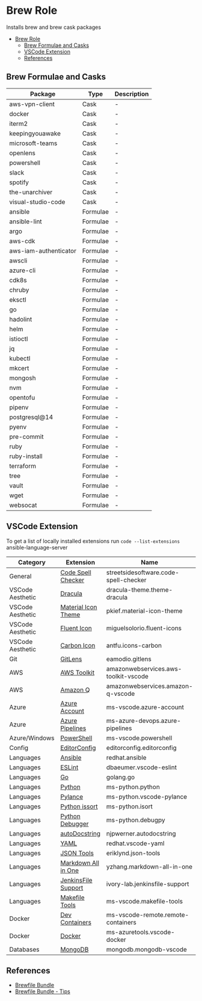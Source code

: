 # Brew Role

Installs brew and brew cask packages

- [Brew Role](#brew-role)
  - [Brew Formulae and Casks](#brew-formulae-and-casks)
  - [VSCode Extension](#vscode-extension)
  - [References](#references)

## Brew Formulae and Casks

| Package               | Type     | Description |
| --------------------- | -------- | ----------- |
| aws-vpn-client        | Cask     | -           |
| docker                | Cask     | -           |
| iterm2                | Cask     | -           |
| keepingyouawake       | Cask     | -           |
| microsoft-teams       | Cask     | -           |
| openlens              | Cask     | -           |
| powershell            | Cask     | -           |
| slack                 | Cask     | -           |
| spotify               | Cask     | -           |
| the-unarchiver        | Cask     | -           |
| visual-studio-code    | Cask     | -           |
| ansible               | Formulae | -           |
| ansible-lint          | Formulae | -           |
| argo                  | Formulae | -           |
| aws-cdk               | Formulae | -           |
| aws-iam-authenticator | Formulae | -           |
| awscli                | Formulae | -           |
| azure-cli             | Formulae | -           |
| cdk8s                 | Formulae | -           |
| chruby                | Formulae | -           |
| eksctl                | Formulae | -           |
| go                    | Formulae | -           |
| hadolint              | Formulae | -           |
| helm                  | Formulae | -           |
| istioctl              | Formulae | -           |
| jq                    | Formulae | -           |
| kubectl               | Formulae | -           |
| mkcert                | Formulae | -           |
| mongosh               | Formulae | -           |
| nvm                   | Formulae | -           |
| opentofu              | Formulae | -           |
| pipenv                | Formulae | -           |
| postgresql@14         | Formulae | -           |
| pyenv                 | Formulae | -           |
| pre-commit            | Formulae | -           |
| ruby                  | Formulae | -           |
| ruby-install          | Formulae | -           |
| terraform             | Formulae | -           |
| tree                  | Formulae | -           |
| vault                 | Formulae | -           |
| wget                  | Formulae | -           |
| websocat              | Formulae | -           |

## VSCode Extension

To get a list of locally installed extensions run `code --list-extensions`  ansible-language-server

| Category         | Extension                                                                                                       | Name                                  |
| ---------------- | --------------------------------------------------------------------------------------------------------------- | ------------------------------------- |
| General          | [Code Spell Checker](https://marketplace.visualstudio.com/items?itemName=streetsidesoftware.code-spell-checker) | streetsidesoftware.code-spell-checker |
| VSCode Aesthetic | [Dracula](https://marketplace.visualstudio.com/items?itemName=dracula-theme.theme-dracula)                      | dracula-theme.theme-dracula           |
| VSCode Aesthetic | [Material Icon Theme](https://marketplace.visualstudio.com/items?itemName=PKief.material-icon-theme)            | pkief.material-icon-theme             |
| VSCode Aesthetic | [Fluent Icon](https://marketplace.visualstudio.com/items?itemName=miguelsolorio.fluent-icons)                   | miguelsolorio.fluent-icons            |
| VSCode Aesthetic | [Carbon Icon](https://marketplace.visualstudio.com/items?itemName=antfu.icons-carbon)                           | antfu.icons-carbon                    |
| Git              | [GitLens](https://marketplace.visualstudio.com/items?itemName=eamodio.gitlens)                                  | eamodio.gitlens                       |
| AWS              | [AWS Toolkit](https://marketplace.visualstudio.com/items?itemName=AmazonWebServices.aws-toolkit-vscode)         | amazonwebservices.aws-toolkit-vscode  |
| AWS              | [Amazon Q](https://marketplace.visualstudio.com/items?itemName=AmazonWebServices.amazon-q-vscode)               | amazonwebservices.amazon-q-vscode     |
| Azure            | [Azure Account](https://marketplace.visualstudio.com/items?itemName=ms-vscode.azure-account)                    | ms-vscode.azure-account               |
| Azure            | [Azure Pipelines](https://marketplace.visualstudio.com/items?itemName=ms-azure-devops.azure-pipelines)          | ms-azure-devops.azure-pipelines       |
| Azure/Windows    | [PowerShell](https://marketplace.visualstudio.com/items?itemName=ms-vscode.PowerShell)                          | ms-vscode.powershell                  |
| Config           | [EditorConfig](https://marketplace.visualstudio.com/items?itemName=EditorConfig.EditorConfig)                   | editorconfig.editorconfig             |
| Languages        | [Ansible](https://marketplace.visualstudio.com/items?itemName=redhat.ansible)                                   | redhat.ansible                        |
| Languages        | [ESLint](https://marketplace.visualstudio.com/items?itemName=dbaeumer.vscode-eslint)                            | dbaeumer.vscode-eslint                |
| Languages        | [Go](https://marketplace.visualstudio.com/items?itemName=golang.Go)                                             | golang.go                             |
| Languages        | [Python](https://marketplace.visualstudio.com/items?itemName=ms-python.python)                                  | ms-python.python                      |
| Languages        | [Pylance](https://marketplace.visualstudio.com/items?itemName=ms-python.vscode-pylance)                         | ms-python.vscode-pylance              |
| Languages        | [Python issort](https://marketplace.visualstudio.com/items?itemName=ms-python.isort)                            | ms-python.isort                       |
| Languages        | [Python Debugger](https://marketplace.visualstudio.com/items?itemName=ms-python.debugpy)                        | ms-python.debugpy                     |
| Languages        | [autoDocstring](https://marketplace.visualstudio.com/items?itemName=njpwerner.autodocstring)                    | njpwerner.autodocstring               |
| Languages        | [YAML](https://marketplace.visualstudio.com/items?itemName=redhat.vscode-yaml)                                  | redhat.vscode-yaml                    |
| Languages        | [JSON Tools](https://marketplace.visualstudio.com/items?itemName=eriklynd.json-tools)                           | eriklynd.json-tools                   |
| Languages        | [Markdown All in One](https://marketplace.visualstudio.com/items?itemName=yzhang.markdown-all-in-one)           | yzhang.markdown-all-in-one            |
| Languages        | [JenkinsFile Support](https://marketplace.visualstudio.com/items?itemName=ivory-lab.jenkinsfile-support)        | ivory-lab.jenkinsfile-support         |
| Languages        | [Makefile Tools](https://marketplace.visualstudio.com/items?itemName=yzhang.markdown-all-in-one)                | ms-vscode.makefile-tools              |
| Docker           | [Dev Containers](https://marketplace.visualstudio.com/items?itemName=ms-vscode-remote.remote-containers)        | ms-vscode-remote.remote-containers    |
| Docker           | [Docker](https://marketplace.visualstudio.com/items?itemName=ms-azuretools.vscode-docker)                       | ms-azuretools.vscode-docker           |
| Databases        | [MongoDB](https://marketplace.visualstudio.com/items?itemName=mongodb.mongodb-vscode)                           | mongodb.mongodb-vscode                |

## References

* [Brewfile Bundle](https://github.com/Homebrew/homebrew-bundle)
* [Brewfile Bundle - Tips](https://gist.github.com/ChristopherA/a579274536aab36ea9966f301ff14f3f)
